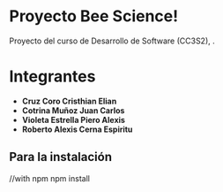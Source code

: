 # Proyecto Bee Science!

Proyecto del curso de Desarrollo de Software (CC3S2), .


# Integrantes

- ****Cruz Coro Cristhian Elian****
- ****Cotrina Muñoz Juan Carlos****
- ****Violeta Estrella Piero Alexis****
- ****Roberto Alexis Cerna Espiritu****

## 

## Para la instalación

//with npm
npm install


